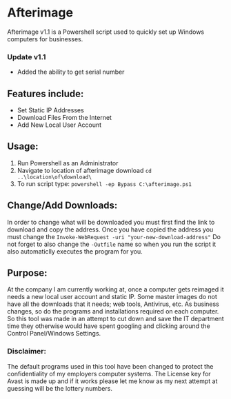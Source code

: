 # Afterimage

Afterimage v1.1 is a Powershell script used to quickly set up Windows computers for businesses. 

### Update v1.1 
- Added the ability to get serial number

## Features include:
- Set Static IP Addresses
- Download Files From the Internet
- Add New Local User Account

## Usage: 
1. Run Powershell as an Administrator
2. Navigate to location of afterimage download `cd ..\location\of\download\`
3. To run script type: `powershell -ep Bypass C:\afterimage.ps1`

## Change/Add Downloads:
In order to change what will be downloaded you must first find the link to download and copy the address. Once you have copied the address you must change the `Invoke-WebRequest -uri "your-new-download-address"` Do not forget to also change the `-Outfile` name so when you run the script it also automaticlly executes the program for you. 

## Purpose:
At the company I am currently working at, once a computer gets reimaged it needs a new local user account and static IP. Some master images do not have all the downloads that it needs; web tools, Antivirus, etc. As business changes, so do the programs and installations required on each computer. So this tool was made in an attempt to cut down and save the IT department time they otherwise would have spent googling and clicking around the Control Panel/Windows Settings. 

### Disclaimer:
The default programs used in this tool have been changed to protect the confidentiality of my employers computer systems. The License key for Avast is made up and if it works please let me know as my next attempt at guessing will be the lottery numbers.  
